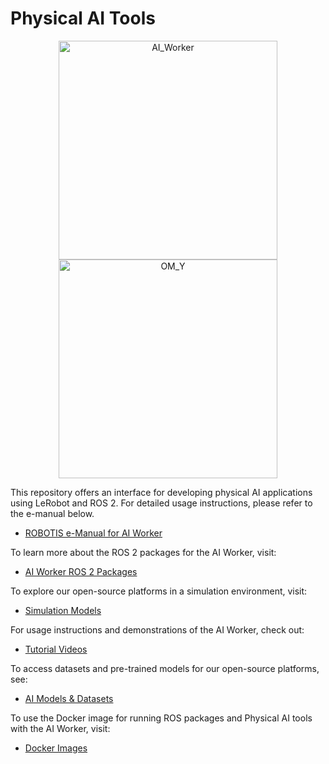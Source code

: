 # Physical AI Tools

<p align="center">
  <img src="https://cdn.klnews.co.kr/news/photo/202504/316308_58702_2524.png" alt="AI_Worker" height="350"/>
  <img src="https://cdn11.bigcommerce.com/s-76o5u/images/stencil/original/uploaded_images/229751-232249-1155.png?t=1733856376" alt="OM_Y" height="350"/>
</p>


This repository offers an interface for developing physical AI applications using LeRobot and ROS 2. For detailed usage instructions, please refer to the e-manual below.
  - [ROBOTIS e-Manual for AI Worker](https://ai.robotis.com/)

To learn more about the ROS 2 packages for the AI Worker, visit:
  - [AI Worker ROS 2 Packages](https://github.com/ROBOTIS-GIT/ai_worker)

To explore our open-source platforms in a simulation environment, visit:
  - [Simulation Models](https://github.com/ROBOTIS-GIT/robotis_mujoco_menagerie)

For usage instructions and demonstrations of the AI Worker, check out:
  - [Tutorial Videos](https://www.youtube.com/@ROBOTISOpenSourceTeam)

To access datasets and pre-trained models for our open-source platforms, see:
  - [AI Models & Datasets](https://huggingface.co/ROBOTIS)

To use the Docker image for running ROS packages and Physical AI tools with the AI Worker, visit:
  - [Docker Images](https://hub.docker.com/r/robotis/ros/tags)
